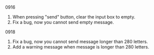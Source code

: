 0916
1. When pressing "send" button, clear the input box to empty.
2. Fix a bug, now you cannot send empty message.

0918
1. Fix a bug, now you cannot send message longer than 280 letters.
2. Add a warning message when message is longer than 280 letters.